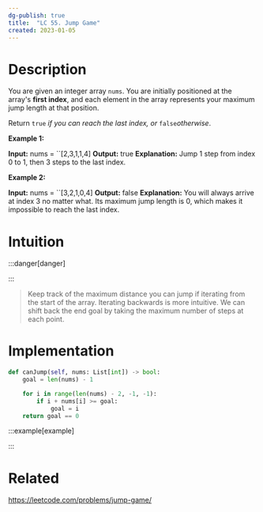 ```yaml
---
dg-publish: true
title:  "LC 55. Jump Game"
created: 2023-01-05
---
```



# Description
You are given an integer array `nums`. You are initially positioned at the array's **first index**, and each element in the array represents your maximum jump length at that position.

Return `true` _if you can reach the last index, or_ `false`_otherwise_.

**Example 1:**

**Input:** nums = ``[2,3,1,1,4]
**Output:** true
**Explanation:** Jump 1 step from index 0 to 1, then 3 steps to the last index.

**Example 2:**

**Input:** nums = ``[3,2,1,0,4]
**Output:** false
**Explanation:** You will always arrive at index 3 no matter what. Its maximum jump length is 0, which makes it impossible to reach the last index.

# Intuition

:::danger[danger] 


:::
>Keep track of the maximum distance you can jump if iterating from the start of the array. Iterating backwards is more intuitive. We can shift back the end goal by taking the maximum number of steps at each point.

# Implementation
```python
def canJump(self, nums: List[int]) -> bool:
	goal = len(nums) - 1

	for i in range(len(nums) - 2, -1, -1):
		if i + nums[i] >= goal:
			goal = i
	return goal == 0
```

:::example[example] 


:::


# Related
https://leetcode.com/problems/jump-game/